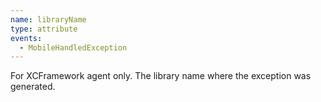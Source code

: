 ```yaml
---
name: libraryName
type: attribute
events:
  - MobileHandledException
---
```


For XCFramework agent only. The library name where the exception was generated. 